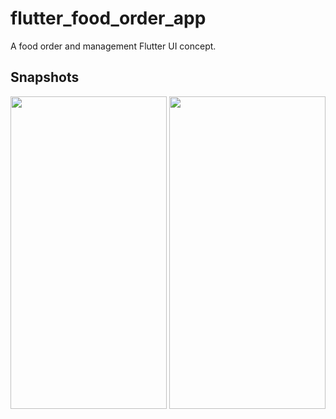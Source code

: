 # flutter_food_order_app

A food order and management Flutter UI concept.

## Snapshots

<img src = "https://github.com/hkobir/food_app_flutter/blob/master/snapshots/1.png" width="250px" height="500">
<img src = "https://github.com/hkobir/food_app_flutter/blob/master/snapshots/2.png" width="250px" height="500">

